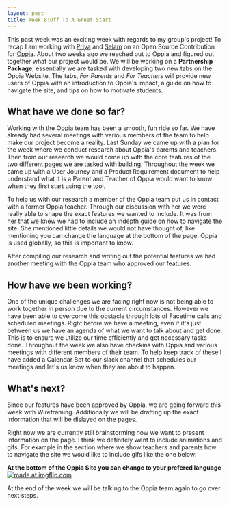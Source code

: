 ```yaml
---
layout: post
title: Week 8:Off To A Great Start
---
```


This past week was an exciting week with regards to my group's project! To recap I am working with [Priya](https://nyu-ossd-s20.github.io/pmets-weekly/) and [Selam](https://nyu-ossd-s20.github.io/sm6957-weekly/) on an Open Source Contribution for [Oppia](https://www.oppia.org/splash). About two weeks ago we reached out to Oppia and figured out together what our project would be. We will be working on a **Partnership Package**; essentially we are tasked with developing two new tabs on the Oppia Website. The tabs, *For Parents* and *For Teachers* will provide new users of Oppia with an introduction to Oppia's impact, a guide on how to navigate the site, and tips on how to motivate students. 

## What have we done so far?
Working with the Oppia team has been a smooth, fun ride so far. We have already had several meetings with various members of the team to help make our project become a reality. Last Sunday we came up with a plan for the week where we conduct research about Oppia's parents and teachers. Then from our research we would come up with the core features of the two different pages we are tasked with building. Throughout the week we came up with a User Journey and a Product Requirement document to help understand what it is a Parent and Teacher of Oppia would want to know when they first start using the tool. 

To help us with our research a member of the Oppia team put us in contact with a former Oppia teacher. Through our discussion with her we were really able to shape the exact features we wanted to include. It was from her that we knew we had to include an indepth guide on how to navigate the site. She mentioned little details we would not have thought of, like mentioning you can change the language at the bottom of the page. Oppia is used globally, so this is important to know. 

After compiling our research and writing out the potential features we had another meeting with the Oppia team who approved our features. 

## How have we been working?
One of the unique challenges we are facing right now is not being able to work together in person due to the current circumstances. However we have been able to overcome this obstacle through lots of Facetime calls and scheduled meetings. Right before we have a meeting, even if it's just between us we have an agenda of what we want to talk about and get done. This is to ensure we utilize our time efficiently and get necessary tasks done. Throughout the week we also have checkins with Oppia and various meetings with different members of their team. To help keep track of these I have added a Calendar Bot to our slack channel that schedules our meetings and let's us know when they are about to happen. 

## What's next?
Since our features have been approved by Oppia, we are going forward this week with Wireframing. Additionally we will be drafting up the exact information that will be dislayed on the pages. 

Right now we are currently still brainstorming how we want to present information on the page. I think we definitely want to include animations and gifs. For example in the section where we show teachers and parents how to navigate the site we would like to include gifs like the one below:

**At the bottom of the Oppia Site you can change to your prefered language**
<a href="https://imgflip.com/gif/3ul5gm"><img src="https://i.imgflip.com/3ul5gm.gif" title="made at imgflip.com"/></a>

At the end of the week we will be talking to the Oppia team again to go over next steps. 





